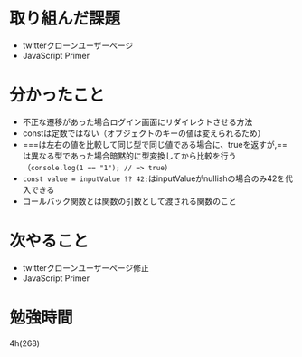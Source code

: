 # 取り組んだ課題

- twitterクローンユーザーページ
- JavaScript Primer

# 分かったこと

- 不正な遷移があった場合ログイン画面にリダイレクトさせる方法
- constは定数ではない（オブジェクトのキーの値は変えられるため）
- ===は左右の値を比較して同じ型で同じ値である場合に、trueを返すが,==は異なる型であった場合暗黙的に型変換してから比較を行う（`console.log(1 == "1"); // => true`）
- `const value = inputValue ?? 42;`はinputValueがnullishの場合のみ42を代入できる
- コールバック関数とは関数の引数として渡される関数のこと

# 次やること
- twitterクローンユーザーページ修正
- JavaScript Primer
# 勉強時間
4h(268)